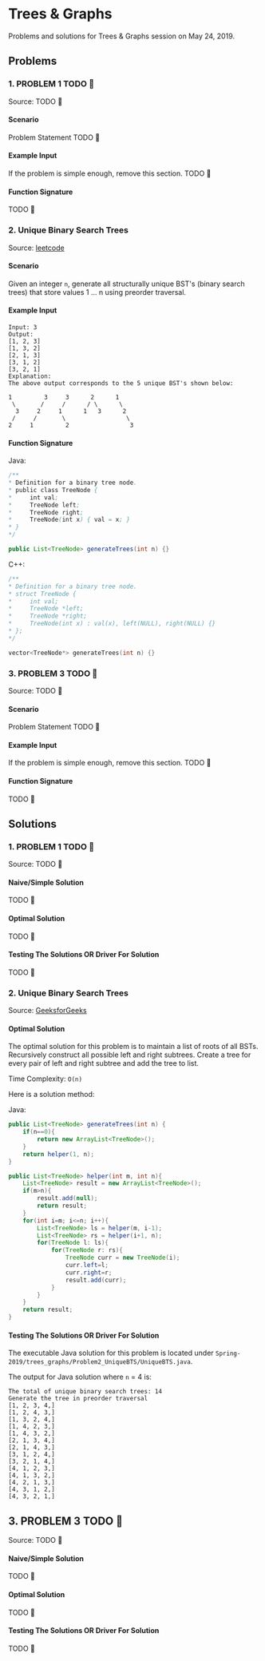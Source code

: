 # Trees & Graphs

Problems and solutions for Trees & Graphs session on May 24, 2019.

## Problems

### 1. PROBLEM 1 TODO :bug:

Source: TODO :bug:

#### Scenario

Problem Statement TODO :bug:

#### Example Input

If the problem is simple enough, remove this section. TODO :bug:

#### Function Signature

TODO :bug:

### 2. Unique Binary Search Trees

Source: [leetcode](https://leetcode.com/problems/unique-binary-search-trees-ii/)

#### Scenario

Given an integer `n`, generate all structurally unique BST's (binary search trees)  that store values 1 ... n using preorder traversal. 

#### Example Input
```
Input: 3
Output:
[1, 2, 3]
[1, 3, 2]
[2, 1, 3]
[3, 1, 2]
[3, 2, 1]
Explanation:
The above output corresponds to the 5 unique BST's shown below:

1         3     3      2      1
 \       /     /      / \      \
  3     2     1      1   3      2
 /     /       \                 \
2     1         2                 3
```

#### Function Signature

Java:

```java
/**
* Definition for a binary tree node.
* public class TreeNode {
*     int val;
*     TreeNode left;
*     TreeNode right;
*     TreeNode(int x) { val = x; }
* }
*/

public List<TreeNode> generateTrees(int n) {}
```

C++:

```c++
/**
* Definition for a binary tree node.
* struct TreeNode {
*     int val;
*     TreeNode *left;
*     TreeNode *right;
*     TreeNode(int x) : val(x), left(NULL), right(NULL) {}
* };
*/

vector<TreeNode*> generateTrees(int n) {}
```
### 3. PROBLEM 3 TODO :bug:

Source: TODO :bug:

#### Scenario

Problem Statement TODO :bug:

#### Example Input

If the problem is simple enough, remove this section. TODO :bug:

#### Function Signature

TODO :bug:

## Solutions

### 1. PROBLEM 1 TODO :bug:

Source: TODO :bug:

#### Naive/Simple Solution

TODO :bug:

#### Optimal Solution

TODO :bug:

#### Testing The Solutions OR Driver For Solution

TODO :bug:

### 2. Unique Binary Search Trees

Source: [GeeksforGeeks](https://www.geeksforgeeks.org/construct-all-possible-bsts-for-keys-1-to-n/)

#### Optimal Solution

The optimal solution for this problem is to maintain a list of roots of all BSTs. Recursively construct all possible left and right subtrees. Create a tree for every pair of left and right subtree and add the tree to list.

Time Complexity: `O(n)`

Here is a solution method:

Java:

```java
public List<TreeNode> generateTrees(int n) {
    if(n==0){
        return new ArrayList<TreeNode>();
    }
    return helper(1, n);
}

public List<TreeNode> helper(int m, int n){
    List<TreeNode> result = new ArrayList<TreeNode>();
    if(m>n){
        result.add(null);
        return result;
    }
    for(int i=m; i<=n; i++){
        List<TreeNode> ls = helper(m, i-1);
        List<TreeNode> rs = helper(i+1, n);
        for(TreeNode l: ls){
            for(TreeNode r: rs){
                TreeNode curr = new TreeNode(i);
                curr.left=l;
                curr.right=r;
                result.add(curr);
            }
        }
    }
    return result;
}    
```

#### Testing The Solutions OR Driver For Solution

The executable Java solution for this problem is located under  `Spring-2019/trees_graphs/Problem2_UniqueBTS/UniqueBTS.java`.

The output for Java solution where `n` = 4 is:

```console
The total of unique binary search trees: 14
Generate the tree in preorder traversal
[1, 2, 3, 4,]
[1, 2, 4, 3,]
[1, 3, 2, 4,]
[1, 4, 2, 3,]
[1, 4, 3, 2,]
[2, 1, 3, 4,]
[2, 1, 4, 3,]
[3, 1, 2, 4,]
[3, 2, 1, 4,]
[4, 1, 2, 3,]
[4, 1, 3, 2,]
[4, 2, 1, 3,]
[4, 3, 1, 2,]
[4, 3, 2, 1,]
```

## 3. PROBLEM 3 TODO :bug:

Source: TODO :bug:

#### Naive/Simple Solution 

TODO :bug:

#### Optimal Solution

TODO :bug:

#### Testing The Solutions OR Driver For Solution

TODO :bug:


